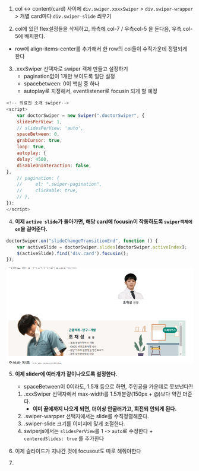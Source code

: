 1. col <->  content(card) 사이에 `div.swiper.xxxxSwiper` > `div.swiper-wrapper` > 개별 card마다 `div.swiper-slide` 씌우기

2. col에 있던 flex설정들을 삭제하고, 좌측에 col-7 / 우측col-5 을 둔다음, 우측 col-5에 배치한다.
- row에 align-items-center를 추가해서 한 row의 col들이 수직가운데 정렬되게 한다
3. .xxxSwiper 선택자로 swiper 객체 만들고 설정하기
    - pagination없이 1개만 보이도록 일단 설정
    - spacebetween: 0이 핵심 중 하나
    - autoplay로 지정해서, eventlistener로 focusin 되게 할 예정

```js
<!-- 의료진 소개 swiper-->
<script>
    var doctorSwiper = new Swiper(".doctorSwiper", {
    slidesPerView: 1,
    // slidesPerView: 'auto',
    spaceBetween: 0,
    grabCursor: true,
    loop: true,
    autoplay: {
    delay: 4500,
    disableOnInteraction: false,
},
    // pagination: {
    //     el: ".swiper-pagination",
    //     clickable: true,
    // },
});
</script>
```

4. **이제 `active slide`가 돌아가면, 해당 card에 focusin이 작동하도록 `swiper객체에 on`을 걸어준다.**

```js
doctorSwiper.on("slideChangeTransitionEnd", function () {
    var activeSlide = doctorSwiper.slides[doctorSwiper.activeIndex];
    $(activeSlide).find('div.card').focusin();
});
```
![img.png](../ui/의료진소개21.png)

5. **이제 slider에 여러개가 같이나오도록 설정한다.**
   - spaceBetween이 0이라도, 1.5개 등으로 하면, 주인공을 가운데로 못보낸다?!
   1. .xxxSwiper 선택자에서 max-width를 1.5개분량(150px + @)보다 약간 더준다.
      - **이미 끝에까지 나오게 되면, 더이상 안굴러가고, 회전되 안되게 된다.**
   2. .swiper-warpper 선택자에서는 slide를 수직정렬해준다.
   3. .swiper-slide 크기를 이미지에 맞게 조절한다.
   4. swiperjs에서는 `slidesPerView`를 1 -> `auto`로 수정한다 + `centeredSlides: true` 를 추가한다


6. 이제 슬라이드가 지나간 것에 focusout도 따로 해줘야한다
7. 
